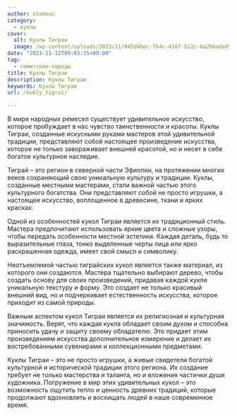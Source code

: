 ```yaml
---
author: olomouc
category:
  - куклы
cover:
  alt: Куклы Тиграи
  image: /wp-content/uploads/2023/11/845d4bec-fb4c-416f-b12c-6a2bbada97d8-jpg.webp
date: "2023-11-12T09:03:35+00:00"
tag:
  - семитские-народы
title: Куклы Тиграи
description: Куклы Тиграи
keywords: Куклы Тиграи
url: /kukly_tigrai/

---
```

В мире народных ремесел существует удивительное искусство, которое пробуждает в нас чувство таинственности и красоты. Куклы Тиграи, созданные искусными руками мастеров этой удивительной традиции, представляют собой настоящее произведение искусства, которое не только завораживает внешней красотой, но и несет в себе богатое культурное наследие.

Тиграй – это регион в северной части Эфиопии, на протяжении многих веков сохраняющий свою уникальную культуру и традиции. Куклы, созданные местными мастерами, стали важной частью этого культурного богатства. Они представляют собой не просто игрушки, а настоящее искусство, воплощенное в древесине, ткани и ярких красках.

Одной из особенностей кукол Тиграи является их традиционный стиль. Мастера предпочитают использовать яркие цвета и сложные узоры, чтобы передать особенности местной эстетики. Каждая деталь, будь то выразительные глаза, тонко выделенные черты лица или ярко раскрашенная одежда, имеет свой смысл и символику.

Неотъемлемой частью тиграйских кукол является также материал, из которого они создаются. Мастера тщательно выбирают дерево, чтобы создать основу для своих произведений, придавая каждой кукле уникальную текстуру и форму. Это создает не только красивый внешний вид, но и подчеркивает естественность искусства, которое приходит из самой природы.

Важным аспектом кукол Тиграи является их религиозная и культурная значимость. Верят, что каждая кукла обладает своим духом и способна приносить удачу и защиту своему обладателю. Это придает этим произведениям искусства дополнительное измерение и делает их востребованными сувенирами и коллекционными предметами.

Куклы Тиграи – это не просто игрушки, а живые свидетели богатой культурной и исторической традиции этого региона. Их создание требует не только мастерства и таланта, но и вложения частички души художника. Погружение в мир этих удивительных кукол – это возможность ощутить тепло и ценность древних традиций, которые продолжают вдохновлять и восхищать людей в наше современное время.
